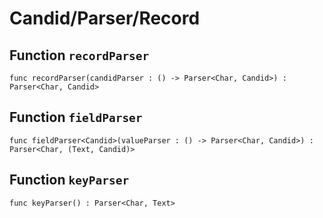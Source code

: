 # Candid/Parser/Record

## Function `recordParser`
``` motoko no-repl
func recordParser(candidParser : () -> Parser<Char, Candid>) : Parser<Char, Candid>
```


## Function `fieldParser`
``` motoko no-repl
func fieldParser<Candid>(valueParser : () -> Parser<Char, Candid>) : Parser<Char, (Text, Candid)>
```


## Function `keyParser`
``` motoko no-repl
func keyParser() : Parser<Char, Text>
```

